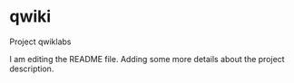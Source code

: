 # qwiki
Project qwiklabs

I am editing the README file. Adding some more details about the project description.
